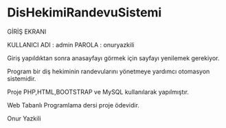 # DisHekimiRandevuSistemi

GİRİŞ EKRANI

KULLANICI ADI : admin
PAROLA : onuryazkili

Giriş yapıldıktan sonra anasayfayı görmek için sayfayı yenilemek gerekiyor.

Program bir diş hekiminin randevularını yönetmeye yardımcı otomasyon sistemidir.



Proje PHP,HTML,BOOTSTRAP ve MySQL kullanılarak yapılmıştır.

Web Tabanlı Programlama dersi proje ödevidir.


Onur Yazkili
